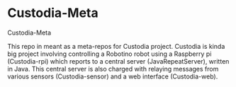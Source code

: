 # Custodia-Meta
Custodia-Meta

This repo in meant as a meta-repos for Custodia project. Custodia is kinda big project involving controlling a Robotino robot using a Raspberry pi (Custodia-rpi) which reports to a central server (JavaRepeatServer), written in Java. This central server is also charged with relaying messages from various sensors (Custodia-sensor) and a web interface (Custodia-web).
